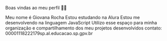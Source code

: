 Boas vindas ao meu perfil 💙💙

Meu nome é Giovana Rocha
Estou estudando na Alura
Estou me desenvolvendo na linguagem JavaScript
Utilizo esse espaço para minha organização e compartilhamento dos meu projetos desenvolvidos
contato: 00001118222179sp.al.educacao.sp.gpv.br
